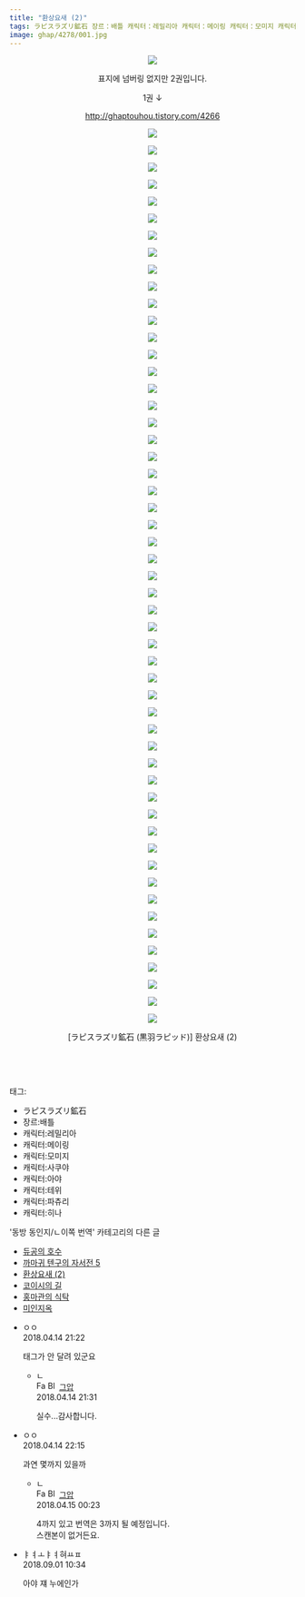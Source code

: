 ```yaml
---
title: "환상요새 (2)"
tags: ラピスラズリ鉱石 장르：배틀 캐릭터：레밀리아 캐릭터：메이링 캐릭터：모미지 캐릭터：사쿠야 캐릭터：아야 캐릭터：테위 캐릭터：파츄리 캐릭터：히나 黒羽ラピッド 동방_동인지／ㄴ이쪽_번역
image: ghap/4278/001.jpg
---
```

<div class="article">
<p style="text-align: center; clear: none; float: none;"><img src="{{ site.nasurl }}/ghap/4278/001.jpg"/></p>
<p style="text-align: center; clear: none; float: none;">표지에 넘버링 없지만 2권입니다.</p>
<p style="text-align: center; clear: none; float: none;">1권 ↓</p>
<p style="text-align: center; clear: none; float: none;"><a class="tx-link" href="http://ghaptouhou.tistory.com/4266" target="_blank">http://ghaptouhou.tistory.com/4266</a></p>
<p style="text-align: center; clear: none; float: none;"><img src="{{ site.nasurl }}/ghap/4278/002.jpg"/></p>
<p style="text-align: center; clear: none; float: none;"><img src="{{ site.nasurl }}/ghap/4278/003.jpg"/></p>
<p style="text-align: center; clear: none; float: none;"><img src="{{ site.nasurl }}/ghap/4278/004.jpg"/></p>
<p style="text-align: center; clear: none; float: none;"><img src="{{ site.nasurl }}/ghap/4278/005.jpg"/></p>
<p style="text-align: center; clear: none; float: none;"><img src="{{ site.nasurl }}/ghap/4278/006.jpg"/></p>
<p style="text-align: center; clear: none; float: none;"><img src="{{ site.nasurl }}/ghap/4278/007.jpg"/></p>
<p style="text-align: center; clear: none; float: none;"><img src="{{ site.nasurl }}/ghap/4278/008.jpg"/></p>
<p style="text-align: center; clear: none; float: none;"><img src="{{ site.nasurl }}/ghap/4278/009.jpg"/></p>
<p style="text-align: center; clear: none; float: none;"><img src="{{ site.nasurl }}/ghap/4278/010.jpg"/></p>
<p style="text-align: center; clear: none; float: none;"><img src="{{ site.nasurl }}/ghap/4278/011.jpg"/></p>
<p style="text-align: center; clear: none; float: none;"><img src="{{ site.nasurl }}/ghap/4278/012.jpg"/></p>
<p style="text-align: center; clear: none; float: none;"><img src="{{ site.nasurl }}/ghap/4278/013.jpg"/></p>
<p style="text-align: center; clear: none; float: none;"><img src="{{ site.nasurl }}/ghap/4278/014.jpg"/></p>
<p style="text-align: center; clear: none; float: none;"><img src="{{ site.nasurl }}/ghap/4278/015.jpg"/></p>
<p style="text-align: center; clear: none; float: none;"><img src="{{ site.nasurl }}/ghap/4278/016.jpg"/></p>
<p style="text-align: center; clear: none; float: none;"><img src="{{ site.nasurl }}/ghap/4278/017.jpg"/></p>
<p style="text-align: center; clear: none; float: none;"><img src="{{ site.nasurl }}/ghap/4278/018.jpg"/></p>
<p style="text-align: center; clear: none; float: none;"><img src="{{ site.nasurl }}/ghap/4278/019.jpg"/></p>
<p style="text-align: center; clear: none; float: none;"><img src="{{ site.nasurl }}/ghap/4278/020.jpg"/></p>
<p style="text-align: center; clear: none; float: none;"><img src="{{ site.nasurl }}/ghap/4278/021.jpg"/></p>
<p style="text-align: center; clear: none; float: none;"><img src="{{ site.nasurl }}/ghap/4278/022.jpg"/></p>
<p style="text-align: center; clear: none; float: none;"><img src="{{ site.nasurl }}/ghap/4278/023.jpg"/></p>
<p style="text-align: center; clear: none; float: none;"><img src="{{ site.nasurl }}/ghap/4278/024.jpg"/></p>
<p style="text-align: center; clear: none; float: none;"><img src="{{ site.nasurl }}/ghap/4278/025.jpg"/></p>
<p style="text-align: center; clear: none; float: none;"><img src="{{ site.nasurl }}/ghap/4278/026.jpg"/></p>
<p style="text-align: center; clear: none; float: none;"><img src="{{ site.nasurl }}/ghap/4278/027.jpg"/></p>
<p style="text-align: center; clear: none; float: none;"><img src="{{ site.nasurl }}/ghap/4278/028.jpg"/></p>
<p style="text-align: center; clear: none; float: none;"><img src="{{ site.nasurl }}/ghap/4278/029.jpg"/></p>
<p style="text-align: center; clear: none; float: none;"><img src="{{ site.nasurl }}/ghap/4278/030.jpg"/></p>
<p style="text-align: center; clear: none; float: none;"><img src="{{ site.nasurl }}/ghap/4278/031.jpg"/></p>
<p style="text-align: center; clear: none; float: none;"><img src="{{ site.nasurl }}/ghap/4278/032.jpg"/></p>
<p style="text-align: center; clear: none; float: none;"><img src="{{ site.nasurl }}/ghap/4278/033.jpg"/></p>
<p style="text-align: center; clear: none; float: none;"><img src="{{ site.nasurl }}/ghap/4278/034.jpg"/></p>
<p style="text-align: center; clear: none; float: none;"><img src="{{ site.nasurl }}/ghap/4278/035.jpg"/></p>
<p style="text-align: center; clear: none; float: none;"><img src="{{ site.nasurl }}/ghap/4278/036.jpg"/></p>
<p style="text-align: center; clear: none; float: none;"><img src="{{ site.nasurl }}/ghap/4278/037.jpg"/></p>
<p style="text-align: center; clear: none; float: none;"><img src="{{ site.nasurl }}/ghap/4278/038.jpg"/></p>
<p style="text-align: center; clear: none; float: none;"><img src="{{ site.nasurl }}/ghap/4278/039.jpg"/></p>
<p style="text-align: center; clear: none; float: none;"><img src="{{ site.nasurl }}/ghap/4278/040.jpg"/></p>
<p style="text-align: center; clear: none; float: none;"><img src="{{ site.nasurl }}/ghap/4278/041.jpg"/></p>
<p style="text-align: center; clear: none; float: none;"><img src="{{ site.nasurl }}/ghap/4278/042.jpg"/></p>
<p style="text-align: center; clear: none; float: none;"><img src="{{ site.nasurl }}/ghap/4278/043.jpg"/></p>
<p style="text-align: center; clear: none; float: none;"><img src="{{ site.nasurl }}/ghap/4278/044.jpg"/></p>
<p style="text-align: center; clear: none; float: none;"><img src="{{ site.nasurl }}/ghap/4278/045.jpg"/></p>
<p style="text-align: center; clear: none; float: none;"><img src="{{ site.nasurl }}/ghap/4278/046.jpg"/></p>
<p style="text-align: center; clear: none; float: none;"><img src="{{ site.nasurl }}/ghap/4278/047.jpg"/></p>
<p style="text-align: center; clear: none; float: none;"><img src="{{ site.nasurl }}/ghap/4278/048.jpg"/></p>
<p style="text-align: center; clear: none; float: none;"><img src="{{ site.nasurl }}/ghap/4278/049.jpg"/></p>
<p style="text-align: center; clear: none; float: none;"><img src="{{ site.nasurl }}/ghap/4278/050.jpg"/></p>
<p style="text-align: center; clear: none; float: none;"><img src="{{ site.nasurl }}/ghap/4278/051.jpg"/></p>
<p style="text-align: center; clear: none; float: none;"><img src="{{ site.nasurl }}/ghap/4278/052.jpg"/></p>
<p style="text-align: center; clear: none; float: none;"><img src="{{ site.nasurl }}/ghap/4278/053.jpg"/></p>
<p style="text-align: center; clear: none; float: none;"><img src="{{ site.nasurl }}/ghap/4278/054.jpg"/></p>
<p style="text-align: center; clear: none; float: none;">[ラピスラズリ鉱石 (黒羽ラピッド)] 환상요새 (2)</p>
<p style="text-align: center; clear: none; float: none;"><br/></p>
<p><br/></p>
</div><div class="tagTrail">
<p>태그: </p>
<ul>
<li>ラピスラズリ鉱石</li>
<li>장르:배틀</li>
<li>캐릭터:레밀리아</li>
<li>캐릭터:메이링</li>
<li>캐릭터:모미지</li>
<li>캐릭터:사쿠야</li>
<li>캐릭터:아야</li>
<li>캐릭터:테위</li>
<li>캐릭터:파츄리</li>
<li>캐릭터:히나</li>
</ul>
</div><div class="another">
<p>'동방 동인지/ㄴ이쪽 번역' 카테고리의 다른 글</p>
<ul>
<li><a href="/2018-04-16-ghap_4290">듀공의 호수</a></li>
<li><a href="/2018-04-15-ghap_4279">까마귀 텐구의 자서전 5</a></li>
<li><a href="/2018-04-14-ghap_4278">환상요새 (2)</a></li>
<li><a href="/2018-04-06-ghap_4276">코이시의 길</a></li>
<li><a href="/2018-04-06-ghap_4271">홍마관의 식탁</a></li>
<li><a href="/2018-04-03-ghap_4267">미인지옥</a></li>
</ul>
</div><div class="cb_module cb_fluid">
<div class="cb_wrt cb_profile">
<div class="comment">
<ul>
<li class="cb_thumb_off" id="comment15239016">
<div class="cb_comment_area">
<div class="cb_info_area">
<div class="cb_section">
<span class="cb_nick_name">ㅇㅇ</span>
</div>
<div class="cb_section">
<span class="cb_date">2018.04.14 21:22 </span>
</div>
</div>
<div class="cb_dsc_comment">
<p class="cb_dsc">
											태그가 안 달려 있군요
										</p>
</div>
<ul>
<li class="cb_thumb_off" id="comment15239020">
<span class="cb_bu_subnode">ㄴ</span>
<div class="cb_comment_area">
<div class="cb_info_area">
<div class="cb_section">
<span class="cb_nick_name"><img alt="Favicon of https://ghaptouhou.tistory.com" height="16" onerror="this.onerror=null;this.parentNode.removeChild(this)" src="https://ghaptouhou.tistory.com/favicon.ico" width="16"/> <img alt="BlogIcon" height="16" onerror="this.parentNode.removeChild(this)" src="https://ghaptouhou.tistory.com/index.gif" width="16"/> <a href="https://ghaptouhou.tistory.com" onclick="return openLinkInNewWindow(this)"> 그압</a><span class="tistoryProfileLayerTrigger" onclick='TistoryProfile.show(event, this, {"title":"\uc800\uae30 \uc774\uac70 \ub098\uc911\uc5d0 \uc218\uc815 \uac00\ub2a5\ud558\ub098\uc694","url":"https:\/\/ghap.tistory.com","nickname":"\uadf8\uc555","items":[]}); return false;'></span></span>
</div>
<div class="cb_section">
<span class="cb_date">2018.04.14 21:31 </span>
</div>
</div>
<div class="cb_dsc_comment">
<p class="cb_dsc">
																실수...감사합니다.
															</p>
</div>
</div>
</li>
</ul>
</div></li>
<li class="cb_thumb_off" id="comment15239035">
<div class="cb_comment_area">
<div class="cb_info_area">
<div class="cb_section">
<span class="cb_nick_name">ㅇㅇ</span>
</div>
<div class="cb_section">
<span class="cb_date">2018.04.14 22:15 </span>
</div>
</div>
<div class="cb_dsc_comment">
<p class="cb_dsc">
											과연 몇까지 있을까
										</p>
</div>
<ul>
<li class="cb_thumb_off" id="comment15239079">
<span class="cb_bu_subnode">ㄴ</span>
<div class="cb_comment_area">
<div class="cb_info_area">
<div class="cb_section">
<span class="cb_nick_name"><img alt="Favicon of https://ghaptouhou.tistory.com" height="16" onerror="this.onerror=null;this.parentNode.removeChild(this)" src="https://ghaptouhou.tistory.com/favicon.ico" width="16"/> <img alt="BlogIcon" height="16" onerror="this.parentNode.removeChild(this)" src="https://ghaptouhou.tistory.com/index.gif" width="16"/> <a href="https://ghaptouhou.tistory.com" onclick="return openLinkInNewWindow(this)"> 그압</a><span class="tistoryProfileLayerTrigger" onclick='TistoryProfile.show(event, this, {"title":"\uc800\uae30 \uc774\uac70 \ub098\uc911\uc5d0 \uc218\uc815 \uac00\ub2a5\ud558\ub098\uc694","url":"https:\/\/ghap.tistory.com","nickname":"\uadf8\uc555","items":[]}); return false;'></span></span>
</div>
<div class="cb_section">
<span class="cb_date">2018.04.15 00:23 </span>
</div>
</div>
<div class="cb_dsc_comment">
<p class="cb_dsc">
																4까지 있고 번역은 3까지 될 예정입니다.<br/>
스캔본이 없거든요.
															</p>
</div>
</div>
</li>
</ul>
</div></li>
<li class="cb_thumb_off" id="comment15323711">
<div class="cb_comment_area">
<div class="cb_info_area">
<div class="cb_section">
<span class="cb_nick_name">ㅑㅕㅗㅑㅕ혀ㅛㅍ</span>
</div>
<div class="cb_section">
<span class="cb_date">2018.09.01 10:34 </span>
</div>
</div>
<div class="cb_dsc_comment">
<p class="cb_dsc">
											아야 쟤 누에인가
										</p>
</div>
</div></li>
</ul>
</div>
</div><!-- commentList close -->
</div>